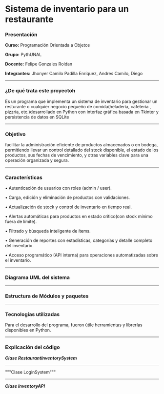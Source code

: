# Sistema de inventario para un restaurante




### Presentación

**Curso:** Programación Orientada a Objetos

**Grupo:** PythUNAL

**Docente:** Felipe Gonzales  Roldan

**Integrantes:** Jhonyer Camilo Padilla Enríquez, Andres Camilo, Diego 

------------



### ¿De qué trata este proyectoh

Es un programa que implementa un sistema de inventario para gestionar un resturante o cualquier negocio pequeño de comida(heladería, cafetería , pizzría, etc.)desarrollado en Python con interfaz gráfica basada en Tkinter y persistencia de datos en SQLite

------------



### Objetivo

 facilitar la administración eficiente de productos almacenados o en bodega, permitiendo llevar un control detallado del stock disponible, el estado de los productos, sus fechas de vencimiento, y otras variables clave para una operación organizada y segura.

------------



### Características 

•  Autenticación de usuarios con roles (admin / user).

•  Carga, edición y eliminación de productos con validaciones.

•  Actualización de stock y control de inventario en tiempo real.

•  Alertas automáticas para productos en estado crítico(con stock mínimo fuera de límite).

•  Filtrado y búsqueda inteligente de ítems.

•  Generación de reportes con estadísticas, categorías y detalle completo del inventario.

•  Acceso programático (API interna) para operaciones automatizadas sobre el inventario.

------------



###  Diagrama UML del sistema

------------


### Estructura de Módulos y paquetes

------------


### Tecnologías utilizadas 

Para el desarrollo del programa, fueron útile herramientas y librerías disponibles en Python. 

------------
### Explicación del código 

***Clase RestaurantInventorySystem***

-----------

"""Clase LoginSystem"""

-----------

***Clase InventoryAPI***



